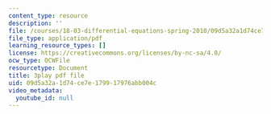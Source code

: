 ```yaml
---
content_type: resource
description: ''
file: /courses/18-03-differential-equations-spring-2010/09d5a32a1d74ce7e179917976abb004c_UJG0f0BSX14.pdf
file_type: application/pdf
learning_resource_types: []
license: https://creativecommons.org/licenses/by-nc-sa/4.0/
ocw_type: OCWFile
resourcetype: Document
title: 3play pdf file
uid: 09d5a32a-1d74-ce7e-1799-17976abb004c
video_metadata:
  youtube_id: null
---
```

